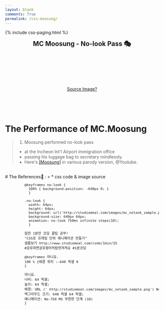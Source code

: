 ```yaml
---
layout: blank
comments: True
permalink: /css-moosung/
---
```


<style>
  @keyframes no-look {
      100% { background-position: -960px 0; }
  }

  .no-look {
    position: absolute;
    top: 285px;
    left: 45%;
    width: 96px;
    height: 96px;
    margin-bottom: 5px;
    background: url('{{ site.baseurl }}/images/docs_img/mc_nolook_sample.png') no-repeat 0 0;
    background-size: 960px 96px;
    animation: no-look 1000ms infinite steps(10);
  }

  .big  {
    font-size: 1.5em;
  }

  .pre-small  {
    font-size: 0.8em;
    padding: 0px 0px 0px 50px;
    color: $gray;
    background-color: $lightGray;
  }
</style>


<!-- 조각 삽입화일 : 페이징 넘버링 css-paging.html -->
{% include css-paging.html %}




<div class="big" align="center">
  <b>MC Moosung - No-look Pass 🎭</b>
</div>

<div class="no-look"></div>

<!--소스이미지 글자를 아래로 밀어 냄-->
<div class="post" align="center">
  <br><br><br><br><br><br><br>
  <a href='{{ site.baseurl }}/static/imgs/mc_nolook_sample.png'>Source Image?</a>
</div>

<br><br><br>

# The Performance of MC.Moosung
> 1. Moosung performed no-look pass
> * at the Incheon Int'l Airport immigration office
> * passing his luggage bag to secretary mindlessly.
> * Here's [[Moosung]](https://www.youtube.com/watch?v=fDY3PmApP1o) in various parody version, @Youtube.

<br>
# The References🍞 :
> * css code & image source

<pre class="pre-small">
  @keyframes no-look {
    100% { background-position: -640px 0; }
    }

  .no-look {
    width: 64px;
    height: 64px;
    background: url('http://studiomeal.com/images/mc_nolook_sample.png') no-repeat 0 0;
    background-size: 640px 64px;
    animation: no-look 750ms infinite steps(10);
    }

  잠깐 1분만 코딩 꿀팁 공부!
  "CSS로 프레임 단위 애니메이션 만들기"
  샘플보기 http://www.studiomeal.com/code/1min/15
  #공유하면공유형아처럼멋져져요 #1분코딩

  @keyframes 아니요.
  100 % {배경 위치 :-640 픽셀 0
  }

  아니요.
  너비: 64 픽셀;
  높이: 64 픽셀;
  배경: URL (' http://studiomeal.com/images/mc_nolook_sample.png') No. 0 0 0;
  백그라우드 크기: 640 픽셀 64 픽셀;
  애니메이션: No-750 MS 무한한 단계 (10)
  }
</pre>
